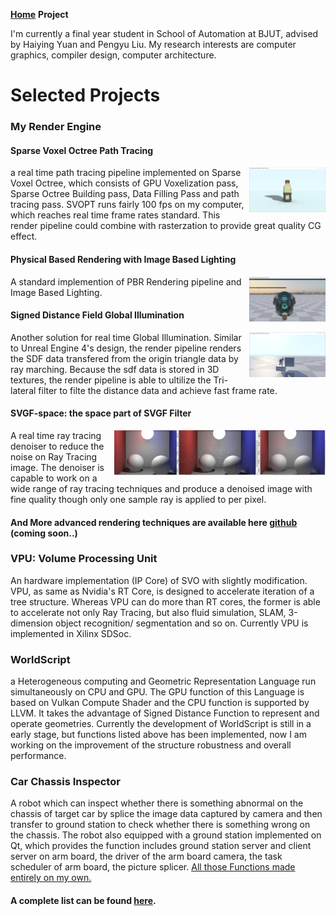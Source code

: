 **[Home](https://yetgear.github.io/)**    **Project**



I'm currently a final year student in School of Automation at BJUT, advised by Haiying Yuan and Pengyu Liu. My research interests are computer graphics, compiler design, computer architecture.



# Selected Projects

### My Render Engine

#### Sparse Voxel Octree Path Tracing
 <img src="https://raw.githubusercontent.com/Yetgear/Yetgear.github.io/master/resume-rtgi-1.PNG" height="72px" align="right">  
a real time path tracing pipeline implemented on Sparse Voxel Octree, which consists of GPU Voxelization pass, Sparse Octree Building pass, Data Filling Pass and path tracing pass. SVOPT runs fairly 100 fps on my computer, which reaches real time frame rates standard. This render pipeline could combine with rasterzation to provide great quality CG effect.

#### Physical Based Rendering with Image Based Lighting 
<img src="https://raw.githubusercontent.com/Yetgear/Yetgear.github.io/master/resume-pbr-ibl.PNG"  height="72px" align="right">
A standard implemention of PBR Rendering pipeline and Image Based Lighting. 

#### Signed Distance Field Global Illumination 
<img src="https://raw.githubusercontent.com/Yetgear/Yetgear.github.io/master/resume-sdf-gi.jpg" height="72px" align="right">
Another solution for real time Global Illumination. Similar to Unreal Engine 4's design, the render pipeline renders the SDF data transfered from the origin triangle data by ray marching. Because the sdf data is stored in 3D textures, the render pipeline is able to ultilize the Tri-lateral filter to filte the distance data and achieve fast frame rate.

#### SVGF-space: the space part of SVGF Filter
<img src="https://raw.githubusercontent.com/Yetgear/Yetgear.github.io/master/resume-svgf-space.jpg" height="72px" align="right">
A real time ray tracing denoiser to reduce the noise on Ray Tracing image. The denoiser is capable to work on a wide range of ray tracing techniques and produce a denoised image with fine quality though only one sample ray is applied to per pixel.

#### And More advanced rendering techniques are available here [github](https://www.github.com) (coming soon..)

### VPU: Volume Processing Unit

An hardware implementation (IP Core) of SVO with slightly modification.  VPU, as same as Nvidia's RT Core, is designed to accelerate iteration of a tree structure. Whereas VPU can do more than RT cores, the former is able to accelerate not only Ray Tracing, but also fluid simulation, SLAM, 3-dimension object recognition/ segmentation and so on. Currently VPU is implemented in Xilinx SDSoc.

### WorldScript  

 a Heterogeneous computing and Geometric Representation Language run simultaneously on CPU and GPU. The GPU function of this Language is based on Vulkan Compute Shader and the CPU function is supported by LLVM. It takes the advantage of Signed Distance Function to represent and operate geometries. Currently the development of WorldScript  is still in a early stage, but functions listed above has been implemented, now I am working on the improvement of the structure robustness and overall performance. 

### Car Chassis Inspector

A robot which can inspect whether there is something abnormal on the chassis of target car by splice the image data captured by camera and then transfer to ground station to check whether there is something wrong on the chassis. The robot also equipped with a ground station implemented on Qt, which provides the function includes ground station server and client server on arm board, the driver of the arm board camera, the task scheduler of arm board, the picture splicer.
<u>All those Functions made entirely on my own.</u> 



#### A complete list can be found [here](https://www.github.com).
